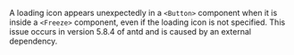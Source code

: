 A loading icon appears unexpectedly in a `<Button>` component when it is inside a `<Freeze>` component, even if the loading icon is not specified. This issue occurs in version 5.8.4 of antd and is caused by an external dependency.
